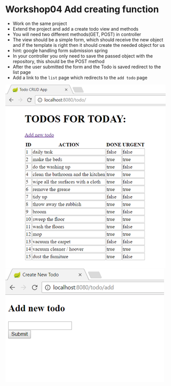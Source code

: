 # Workshop04 Add creating function

- Work on the same project
- Extend the project and add a create todo view and methods
- You will need two different methods(GET, POST) in controller
- The view should be a simple form, which should receive the new object and if the template is right then it should create the needed object for us
- hint: google handling form submission spring
- In your controller you only need to save the passed object with the repository, this should be the POST method
- After the user submitted the form and the Todo is saved redirect to the list page
- Add a link to the `list` page which redirects to the `add todo` page

<img src="../assets/AddTodo.PNG">

<img src="../assets/AddNewTodo.PNG">
